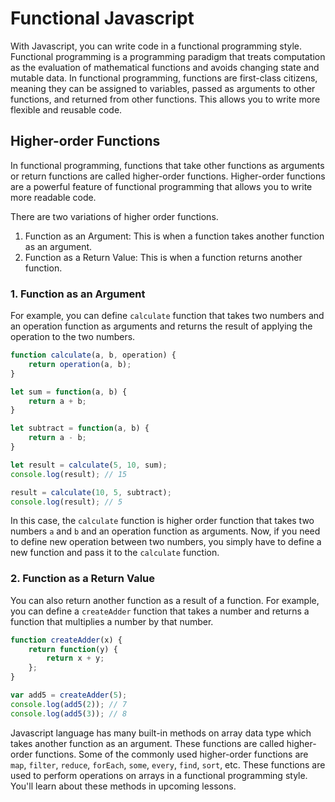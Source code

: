 # Functional Javascript

With Javascript, you can write code in a functional programming style. Functional programming is a programming paradigm that treats computation as the evaluation of mathematical functions and avoids changing state and mutable data. In functional programming, functions are first-class citizens, meaning they can be assigned to variables, passed as arguments to other functions, and returned from other functions. This allows you to write more flexible and reusable code.

## Higher-order Functions

In functional programming, functions that take other functions as arguments or return functions are called higher-order functions. Higher-order functions are a powerful feature of functional programming that allows you to write more readable code.

There are two variations of higher order functions. 
1. Function as an Argument: This is when a function takes another function as an argument.
2. Function as a Return Value: This is when a function returns another function.

### 1. Function as an Argument

For example, you can define `calculate` function that takes two numbers and an operation function as arguments and returns the result of applying the operation to the two numbers.

```javascript
function calculate(a, b, operation) {
    return operation(a, b);
}

let sum = function(a, b) {
    return a + b;
}

let subtract = function(a, b) {
    return a - b;
}

let result = calculate(5, 10, sum);
console.log(result); // 15  

result = calculate(10, 5, subtract);
console.log(result); // 5
```

In this case, the `calculate` function is higher order function that takes two numbers `a` and `b` and an operation function as arguments. Now, if you need to define new operation between two numbers, you simply have to define a new function and pass it to the `calculate` function.

### 2. Function as a Return Value

You can also return another function as a result of a function. For example, you can define a `createAdder` function that takes a number and returns a function that multiplies a number by that number.

```javascript
function createAdder(x) {
    return function(y) {
        return x + y;
    };
}

var add5 = createAdder(5);
console.log(add5(2)); // 7
console.log(add5(3)); // 8
```

Javascript language has many built-in methods on array data type which takes another function as an argument. These functions are called higher-order functions. Some of the commonly used higher-order functions are `map`, `filter`, `reduce`, `forEach`, `some`, `every`, `find`, `sort`, etc. These functions are used to perform operations on arrays in a functional programming style. You'll learn about these methods in upcoming lessons.
